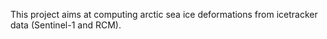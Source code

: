 This project aims at computing arctic sea ice deformations from icetracker data (Sentinel-1 and RCM).
